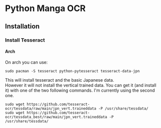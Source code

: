 # Python Manga OCR

## Installation
### Install Tesseract
#### Arch
On arch you can use:
```
sudo pacman -S tesseract python-pytesseract tesseract-data-jpn
```

This will install tesseract and the basic Japanese data.\
However it will not install the vertical trained data. You can get it (and install it) with one of the two following commands. I'm currently using the second one.
```
sudo wget https://github.com/tesseract-ocr/tessdata/raw/main/jpn_vert.traineddata -P /usr/share/tessdata/
sudo wget https://github.com/tesseract-ocr/tessdata_best/raw/main/jpn_vert.traineddata -P /usr/share/tessdata/
```
